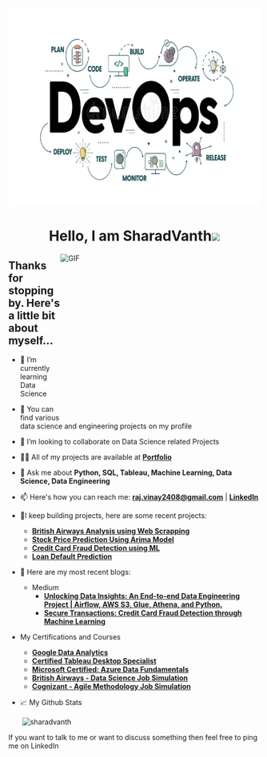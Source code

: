 
<a href="https://vinaymeesaraganda.github.io/">
  <img src="https://raw.githubusercontent.com/Sharadvanth/Sharadvanth/main/!1.webp" alt="MasterHead" width="1000" height="400">
</a>
<h1 align="center">Hello, I am SharadVanth<img src="https://media.giphy.com/media/hvRJCLFzcasrR4ia7z/giphy.gif" width="25px"></h1>

<img align="right" alt="GIF" src="https://user-images.githubusercontent.com/74038190/212749447-bfb7e725-6987-49d9-ae85-2015e3e7cc41.gif" width="400" height="320" style="max-width:100%;">

## Thanks for stopping by. Here's a little bit about myself...

- 🌱 I’m currently learning Data Science
- 🤘 You can find various data science and engineering projects on my profile
- 👯 I’m looking to collaborate on Data Science related Projects
- 👨‍💻 All of my projects are available at **[Portfolio](https://vinaymeesaraganda.github.io/)**
- 💬 Ask me about **Python, SQL, Tableau, Machine Learning, Data Science, Data Engineering**
- 📫 Here's how you can reach me:  **raj.vinay2408@gmail.com** | **[LinkedIn](https://www.linkedin.com/in/vinaykiranraju/)**
- 🤘I keep building projects, here are some recent projects:
  - **[British Airways Analysis using Web Scrapping](https://github.com/VinayMeesaraganda/Python-Projects/tree/main/British%20Airways%20Analysis%20-%20Web%20Scrapping)**
  - **[Stock Price Prediction Using Arima Model](https://github.com/VinayMeesaraganda/Python-Projects/tree/main/Stock%20Price%20Prediction%20using%20ARIMA)**
  - **[Credit Card Fraud Detection using ML](https://github.com/VinayMeesaraganda/Python-Projects/tree/main/Credit%20card%20Fraud%20Detection)**
  - **[Loan Default Prediction](https://github.com/VinayMeesaraganda/CS668_Capstone_Project)**
- 📝 Here are my most recent blogs:
   - Medium
     - **[Unlocking Data Insights: An End-to-end Data Engineering Project | Airflow, AWS S3, Glue, Athena, and Python.](https://medium.com/@raj.vinay2408/end-to-end-data-engineering-project-using-airflow-and-aws-s3-91fa0cddd31c)**
     - **[Secure Transactions: Credit Card Fraud Detection through Machine Learning](https://medium.com/@raj.vinay2408/secure-transactions-credit-card-fraud-detection-through-machine-learning-388cdc3e13c0)**
- My Certifications and Courses
  - **[Google Data Analytics](https://www.coursera.org/account/accomplishments/professional-cert/G9VZDMJLYPRT)**
  - **[Certified Tableau Desktop Specialist](https://www.credly.com/badges/23abb4fa-922c-419e-adff-eacdf98b3242/public_url)**
  - **[Microsoft Certified: Azure Data Fundamentals](https://www.credly.com/badges/661054d0-a7f8-41fc-8d88-712a9ff91eb7/linked_in?t=rt0uf4)**
  - **[British Airways - Data Science Job Simulation](https://forage-uploads-prod.s3.amazonaws.com/completion-certificates/British%20Airways/NjynCWzGSaWXQCxSX_British%20Airways_ptr9y3XYXj6BMRE3B_1686144179185_completion_certificate.pdf)**
  - **[Cognizant - Agile Methodology Job Simulation](https://forage-uploads-prod.s3.amazonaws.com/completion-certificates/Cognizant/ZZswQd6xGydd758vz_Cognizant_ptr9y3XYXj6BMRE3B_1687536399727_completion_certificate.pdf)**

- 📈 My Github Stats
  <p>&nbsp;<img align="center" src="https://github-readme-stats.vercel.app/api?username=sharadvanth&show_icons=true&locale=en" alt="sharadvanth" /></p>
If you want to talk to me or want to discuss something then feel free to ping me on LinkedIn
  
